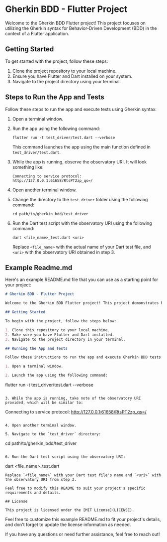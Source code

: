 # Gherkin BDD - Flutter Project

Welcome to the Gherkin BDD Flutter project! This project focuses on utilizing the Gherkin syntax for Behavior-Driven Development (BDD) in the context of a Flutter application.

## Getting Started

To get started with the project, follow these steps:

1. Clone the project repository to your local machine.
2. Ensure you have Flutter and Dart installed on your system.
3. Navigate to the project directory using your terminal.

## Steps to Run the App and Tests

Follow these steps to run the app and execute tests using Gherkin syntax:

1. Open a terminal window.

2. Run the app using the following command:
   ```
   flutter run -t test_driver/test.dart --verbose
   ```
   This command launches the app using the main function defined in `test_driver/test.dart`.

3. While the app is running, observe the observatory URI. It will look something like:
   ```
   Connecting to service protocol: http://127.0.0.1:61658/RtsPT2zp_qs=/
   ```

4. Open another terminal window.

5. Change the directory to the `test_driver` folder using the following command:
   ```
   cd path/to/gherkin_bdd/test_driver
   ```

6. Run the Dart test script with the observatory URI using the following command:
   ```
   dart <file_name>_test.dart <uri>
   ```
   Replace `<file_name>` with the actual name of your Dart test file, and `<uri>` with the observatory URI obtained in step 3.

## Example Readme.md

Here's an example README.md file that you can use as a starting point for your project:

```markdown
# Gherkin BDD - Flutter Project

Welcome to the Gherkin BDD Flutter project! This project demonstrates how to use Gherkin syntax for Behavior-Driven Development (BDD) in a Flutter application.

## Getting Started

To begin with the project, follow the steps below:

1. Clone this repository to your local machine.
2. Make sure you have Flutter and Dart installed.
3. Navigate to the project directory in your terminal.

## Running the App and Tests

Follow these instructions to run the app and execute Gherkin BDD tests:

1. Open a terminal window.

2. Launch the app using the following command:
   ```
   flutter run -t test_driver/test.dart --verbose
   ```

3. While the app is running, take note of the observatory URI provided, which will be similar to:
   ```
   Connecting to service protocol: http://127.0.0.1:61658/RtsPT2zp_qs=/
   ```

4. Open another terminal window.

5. Navigate to the `test_driver` directory:
   ```
   cd path/to/gherkin_bdd/test_driver
   ```

6. Run the Dart test script using the observatory URI:
   ```
   dart <file_name>_test.dart <uri>
   ```
   Replace `<file_name>` with your Dart test file's name and `<uri>` with the observatory URI from step 3.

Feel free to modify this README to suit your project's specific requirements and details.

## License

This project is licensed under the [MIT License](LICENSE).
```

Feel free to customize this example README.md to fit your project's details, and don't forget to update the license information as needed.

If you have any questions or need further assistance, feel free to reach out!


